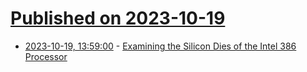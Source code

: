 # [Published on 2023-10-19](index.md)

* [2023-10-19, 13:59:00](https://soylentnews.org/article.pl?sid=23/10/17/2227248&from=rss) - [Examining the Silicon Dies of the Intel 386 Processor](https://soylentnews.org/article.pl?sid=23/10/17/2227248&from=rss)

